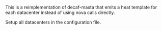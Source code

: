This is a reimplementation of decaf-masta that emits a heat template for each datacenter instead of using nova calls
directly.

Setup all datacenters in the configuration file.
